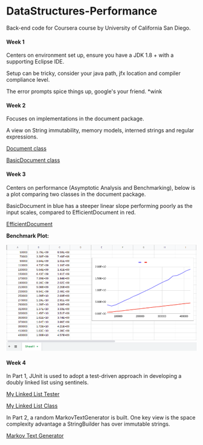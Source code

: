 # DataStructures-Performance
Back-end code for Coursera course by University of California San Diego.

#### Week 1
Centers on environment set up,
ensure you have a JDK 1.8 + with a supporting Eclipse IDE.

Setup can be tricky, consider your java path, jfx location and compiler compliance level.

The error prompts spice things up, google's your friend. *wink


#### Week 2
Focuses on implementations in the document package. 

A view on String immutability, memory models, interned strings and regular expressions.

[Document class](https://github.com/bisscay/DataStructures-Performance/blob/main/MOOCTextEditor/src/document/Document.java)

[BasicDocument class](https://github.com/bisscay/DataStructures-Performance/blob/main/MOOCTextEditor/src/document/BasicDocument.java)

#### Week 3
Centers on performance (Asymptotic Analysis and Benchmarking), below is a plot comparing two classes in the document package.

BasicDocument in blue has a steeper linear slope performing poorly as the input scales, compared to EfficientDocument in red. 

[EfficientDocument](https://github.com/bisscay/DataStructures-Performance/blob/main/MOOCTextEditor/src/document/EfficientDocument.java)

**Benchmark Plot:**

![Week 3 Benchmark Image](https://github.com/bisscay/DataStructures-Performance/blob/main/benchmarkWeek3.png)

#### Week 4
In Part 1, JUnit is used to adopt a test-driven approach in developing a doubly linked list using sentinels.

[My Linked List Tester](https://github.com/bisscay/DataStructures-Performance/blob/main/MOOCTextEditor/src/textgen/MyLinkedListTester.java)

[My Linked List Class](https://github.com/bisscay/DataStructures-Performance/blob/main/MOOCTextEditor/src/textgen/MyLinkedList.java)

In Part 2, a random MarkovTextGenerator is built. One key view is the space complexity advantage a StringBuilder  has over immutable strings.

[Markov Text Generator](https://github.com/bisscay/DataStructures-Performance/blob/main/MOOCTextEditor/src/textgen/MarkovTextGeneratorLoL.java)
